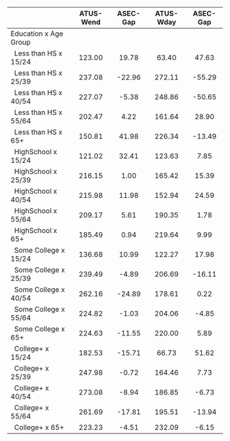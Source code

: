 
|                      |    ATUS-Wend |     ASEC-Gap |    ATUS-Wday |     ASEC-Gap |
| -------------------- | :----------: | :----------: | :----------: | :----------: |
| Education x Age Group |              |              |              |              |
| &nbsp;&nbsp;Less than HS x 15/24 |       123.00 |        19.78 |        63.40 |        47.63 |
| &nbsp;&nbsp;Less than HS x 25/39 |       237.08 |       -22.96 |       272.11 |       -55.29 |
| &nbsp;&nbsp;Less than HS x 40/54 |       227.07 |        -5.38 |       248.86 |       -50.65 |
| &nbsp;&nbsp;Less than HS x 55/64 |       202.47 |         4.22 |       161.64 |        28.90 |
| &nbsp;&nbsp;Less than HS x 65+ |       150.81 |        41.98 |       226.34 |       -13.49 |
| &nbsp;&nbsp;HighSchool x 15/24 |       121.02 |        32.41 |       123.63 |         7.85 |
| &nbsp;&nbsp;HighSchool x 25/39 |       216.15 |         1.00 |       165.42 |        15.39 |
| &nbsp;&nbsp;HighSchool x 40/54 |       215.98 |        11.98 |       152.94 |        24.59 |
| &nbsp;&nbsp;HighSchool x 55/64 |       209.17 |         5.61 |       190.35 |         1.78 |
| &nbsp;&nbsp;HighSchool x 65+ |       185.49 |         0.94 |       219.64 |         9.99 |
| &nbsp;&nbsp;Some College x 15/24 |       136.68 |        10.99 |       122.27 |        17.98 |
| &nbsp;&nbsp;Some College x 25/39 |       239.49 |        -4.89 |       206.69 |       -16.11 |
| &nbsp;&nbsp;Some College x 40/54 |       262.16 |       -24.89 |       178.61 |         0.22 |
| &nbsp;&nbsp;Some College x 55/64 |       224.82 |        -1.03 |       204.06 |        -4.85 |
| &nbsp;&nbsp;Some College x 65+ |       224.63 |       -11.55 |       220.00 |         5.89 |
| &nbsp;&nbsp;College+ x 15/24 |       182.53 |       -15.71 |        66.73 |        51.62 |
| &nbsp;&nbsp;College+ x 25/39 |       247.98 |        -0.72 |       164.46 |         7.73 |
| &nbsp;&nbsp;College+ x 40/54 |       273.08 |        -8.94 |       186.85 |        -6.73 |
| &nbsp;&nbsp;College+ x 55/64 |       261.69 |       -17.81 |       195.51 |       -13.94 |
| &nbsp;&nbsp;College+ x 65+ |       223.23 |        -4.51 |       232.09 |        -6.15 |

